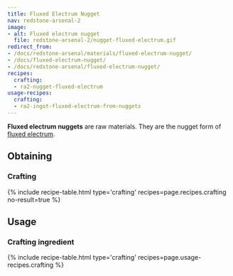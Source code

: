 ```yaml
---
title: Fluxed Electrum Nugget
nav: redstone-arsenal-2
image:
- alt: Fluxed electrum nugget
  file: redstone-arsenal-2/nugget-fluxed-electrum.gif
redirect_from:
- /docs/redstone-arsenal/materials/fluxed-electrum-nugget/
- /docs/fluxed-electrum-nugget/
- /docs/redstone-arsenal/fluxed-electrum-nugget/
recipes:
  crafting:
  - ra2-nugget-fluxed-electrum
usage-recipes:
  crafting:
  - ra2-ingot-fluxed-electrum-from-nuggets
---
```


**Fluxed electrum nuggets** are raw materials. They are the nugget form of
[fluxed electrum](/docs/redstone-arsenal-2/fluxed-electrum-ingot/).


Obtaining
---------

### Crafting
{% include recipe-table.html type='crafting' recipes=page.recipes.crafting no-result=true %}


Usage
-----

### Crafting ingredient
{% include recipe-table.html type='crafting' recipes=page.usage-recipes.crafting %}
